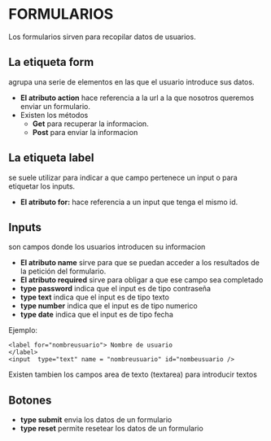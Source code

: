 ﻿ # FORMULARIOS
Los formularios sirven para recopilar datos de usuarios.
## La etiqueta form 
agrupa una serie de elementos en las que el usuario  introduce sus datos.
- **El atributo action** hace referencia a la url a la que nosotros queremos enviar un formulario.
- Existen los métodos 
	- **Get** para recuperar la informacion.
	- **Post** para enviar la informacion

## La etiqueta label
 se suele utilizar para  indicar a que campo pertenece un input o para etiquetar los inputs.
-	**El atributo for:** hace referencia a un input que tenga el mismo id.

## Inputs
 son campos donde los usuarios introducen su informacion
- **El atributo name** sirve para que se puedan acceder a los resultados de la petición del formulario.
- **El atributo required** sirve para obligar a que ese campo sea completado
- **type password** indica que el input es de tipo contraseña
- **type text** indica que el input es de tipo texto
- **type number** indica que el input es de tipo numerico
- **type date** indica que el input es de tipo fecha

Ejemplo: 

	<label for="nombreusuario"> Nombre de usuario
	</label>
	<input  type="text" name = "nombreusuario" id="nombeusuario />

Existen tambien los campos area de texto (textarea) para introducir textos

## Botones
- **type submit** envia los datos de un formulario
- **type reset**  permite resetear los datos de un formulario
